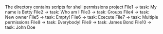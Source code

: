 The directory contains scripts for shell permissions project
File1 -> task: My name is Betty
File2 -> task: Who am I
File3 -> task: Groups
File4 -> task: New owner
File5 -> task: Empty!
File6 -> task: Execute
File7 -> task: Multiple permissions
File8 -> task: Everybody!
File9 -> task: James Bond
File10 -> task: John Doe

